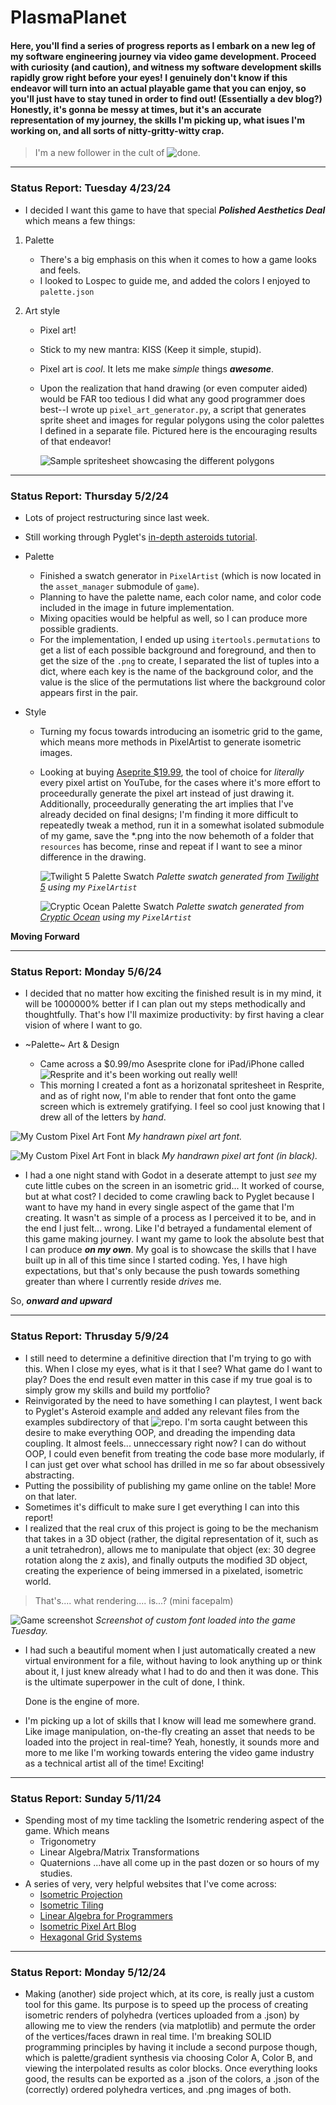 # PlasmaPlanet

####  Here, you'll find a series of progress reports as I embark on a new leg of my software engineering journey via video game development. Proceed with curiosity (and caution), and witness my software development skills rapidly grow right before your eyes! I genuinely don't know if this endeavor will turn into an actual playable game that you can enjoy, so you'll just have to stay tuned in order to find out! (Essentially a dev blog?) Honestly, it's gonna be messy at times, but it's an accurate representation of my journey, the skills I'm picking up, what isues I'm working on, and all sorts of nitty-gritty-witty crap.

> I'm a new follower in the cult of ![done](https://www.youtube.com/watch?v=bJQj1uKtnus).

---

### Status Report: Tuesday 4/23/24
    
- I decided I want this game to have that special ***Polished Aesthetics Deal*** which means a few things:

1. Palette
	- There's a big emphasis on this when it comes to how a game looks and feels.
	- I looked to Lospec to guide me, and added the colors I enjoyed to `palette.json`

2. Art style
    - Pixel art!
    - Stick to my new mantra: KISS (Keep it simple, stupid).
    - Pixel art is *cool*. It lets me make *simple* things ***awesome***.
    - Upon the realization that hand drawing (or even computer aided) would be FAR too tedious I did what any good programmer does best--I wrote up `pixel_art_generator.py`, a script that generates sprite sheet and images for regular polygons using the color palettes I defined in a separate file. Pictured here is the encouraging results of that endeavor!

		![Sample spritesheet showcasing the different polygons](<src/resources/images/sample-spritesheet-(132x132).png>)

---

### Status Report: Thursday 5/2/24
    
- Lots of project restructuring since last week.
- Still working through Pyglet's [in-depth asteroids tutorial](https://pyglet.readthedocs.io/en/latest/programming_guide/examplegame.html#making-the-player-and-asteroid-sprites).
        
- Palette
    - Finished a swatch generator in `PixelArtist` (which is now located in the `asset_manager` submodule of `game`).
    - Planning to have the palette name, each color name, and color code included in the image in future implementation.    
    - Mixing opacities would be helpful as well, so I can produce more possible gradients.
    - For the implementation, I ended up using `itertools.permutations` to get a list of each possible background and foreground, and then to get the size of the `.png` to create, I separated the list of tuples into a dict, where each key is the name of the background color, and the value is the slice of the permutations list where the background color appears first in the pair.

- Style
    - Turning my focus towards introducing an isometric grid to the game, which means more methods in PixelArtist to generate isometric images.
    - Looking at buying [Aseprite $19.99](https://www.aseprite.org/), the tool of choice for *literally* every pixel artist on YouTube, for the cases where it's more effort to proceedurally generate the pixel art instead of just drawing it. Additionally, proceedurally generating the art implies that I've already decided on final designs; I'm finding it more difficult to repeatedly tweak a method, run it in a somewhat isolated submodule of my game, save the *.png into the now behemoth of a folder that `resources` has become, rinse and repeat if I want to see a minor difference in the drawing.

    	![Twilight 5 Palette Swatch](<src/resources/images/twilight5-swatch-84x84.png>)
		*Palette swatch generated from [Twilight 5](https://lospec.com/palette-list/twilight-5) using my `PixelArtist`*

    	![Cryptic Ocean Palette Swatch](<src/resources/images/cryptic-ocean6-swatch-84x84.png>)
		*Palette swatch generated from [Cryptic Ocean](https://lospec.com/palette-list/cryptic-ocean) using my `PixelArtist`*
  
**Moving Forward**

---

### Status Report: Monday 5/6/24

- I decided that no matter how exciting the finished result is in my mind, it will be 1000000% better if I can plan out my steps methodically and thoughtfully. That's how I'll maximize productivity: by first having a clear vision of where I want to go.

- ~Palette~ Art & Design
	- Came across a $0.99/mo Asesprite clone for iPad/iPhone called ![Resprite](https://resprite.fengeon.com/doc) and it's been working out really well!
	- This morning I created a font as a horizonatal spritesheet in Resprite, and as of right now, I'm able to render that font onto the game screen which is extremely gratifying. I feel so cool just knowing that I drew all of the letters by *hand*.

![My Custom Pixel Art Font](<src/resources/images/large-palace-font-white.png>)
*My handrawn pixel art font.*
 
		
![My Custom Pixel Art Font in black](<src/resources/images/large-palace-font-black.png>)
*My handrawn pixel art font (in black).*

- I had a one night stand with Godot in a deserate attempt to just *see* my cute little cubes on the screen in an isometric grid... It worked of course, but at what cost? I decided to come crawling back to Pyglet because I want to have my hand in every single aspect of the game that I'm creating. It wasn't as simple of a process as I perceived it to be, and in the end I just felt... wrong. Like I'd betrayed a fundamental element of this game making journey. I want my game to look the absolute best that I can produce ***on my own***. My goal is to showcase the  skills that I have built up in all of this time since I started coding. Yes, I have high expectations, but that's only because the push towards something greater than where I currently reside *drives* me.

So, ***onward and upward***
   
---

### Status Report: Thrusday 5/9/24

- I still need to determine a definitive direction that I'm trying to go with this. When I close my eyes, what is it that I see? What game do I want to play? Does the end result even matter in this case if my true goal is to simply grow my skills and build my portfolio?
- Reinvigorated by the need to have something I can playtest, I went back to Pyglet's Asteroid example and added any relevant files from the examples subdirectory of that ![repo](https://github.com/pyglet/pyglet.git). I'm sorta caught between this desire to make everything OOP, and dreading the impending data coupling. It almost feels... unneccessary right now? I can do without OOP, I could even benefit from treating the code base more modularly, if I can just get over what school has drilled in me so far about obsessively abstracting.
- Putting the possibility of publishing my game online on the table! More on that later.
- Sometimes it's difficult to make sure I get everything I can into this report!
- I realized that the real crux of this project is going to be the mechanism that takes in a 3D object (rather, the digital representation of it, such as a unit tetrahedron), allows me to manipulate that object (ex: 30 degree rotation along the z axis), and finally outputs the modified 3D object, creating the experience of being immersed in a pixelated, isometric world.

> That's.... what rendering.... is...? (mini facepalm)

![Game screenshot](<src/resources/images/screenshot 5-7-24.png>)
*Screenshot of custom font loaded into the game Tuesday.*

- I had such a beautiful moment when I just automatically created a new virtual environment for a file, without having to look anything up or think about it, I just knew already what I had to do and then it was done. This is the ultimate superpower in the cult of done, I think.

	Done is the engine of more.
- I'm picking up a lot of skills that I know will lead me somewhere grand. Like image manipulation, on-the-fly creating an asset that needs to be loaded into the project in real-time? Yeah, honestly, it sounds more and more to me like I'm working towards entering the video game industry as a technical artist all of the time! Exciting!

---

### Status Report: Sunday 5/11/24

- Spending most of my time tackling the Isometric rendering aspect of the game. Which means
	- Trigonometry
	- Linear Algebra/Matrix Transformations
	- Quaternions
...have all come up in the past dozen or so hours of my studies.
- A series of very, very helpful websites that I've come across:
	- [Isometric Projection](http://www.gandraxa.com/isometric_projection.xml)
	- [Isometric Tiling](http://www.gandraxa.com/isometric_tiling.xml)
	- [Linear Algebra for Programmers](https://www.linearalgebraforprogrammers.com/blog/isometric_projection)
	- [Isometric Pixel Art Blog](https://www.slynyrd.com/blog/2022/11/28/pixelblog-41-isometric-pixel-art)
 	- [Hexagonal Grid Systems](https://www.redblobgames.com/grids/hexagons/#basics)

---

### Status Report: Monday 5/12/24

- Making (another) side project which, at its core, is really just a custom tool for this game. Its purpose is to speed up the process of creating isometric renders of polyhedra (vertices uploaded from a .json) by allowing me to view the renders (via matplotlib) and permute the order of the vertices/faces drawn in real time. I'm breaking SOLID programming principles by having it include a second purpose though, which is palette/gradient synthesis via choosing Color A, Color B, and viewing the interpolated results as color blocks. Once everything looks good, the results can be exported as a .json of the colors, a .json of the (correctly) ordered polyhedra vertices, and .png images of both.
